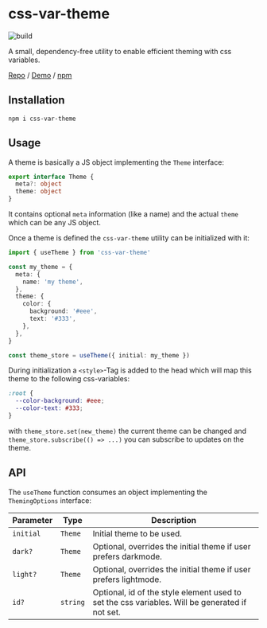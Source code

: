 # css-var-theme

![build](https://github.com/gobeli/css-var-theme/workflows/build/badge.svg)

A small, dependency-free utility to enable efficient theming with css variables.

[Repo](https://github.com/gobeli/css-var-theme) /
[Demo](https://gobeli.github.io/css-var-theme/) /
[npm](https://www.npmjs.com/package/css-var-theme)

## Installation

`npm i css-var-theme`

## Usage

A theme is basically a JS object implementing the `Theme` interface:

```ts
export interface Theme {
  meta?: object
  theme: object
}
```

It contains optional `meta` information (like a name) and the actual `theme` which can be any JS object.

Once a theme is defined the `css-var-theme` utility can be initialized with it:

```ts
import { useTheme } from 'css-var-theme'

const my_theme = {
  meta: {
    name: 'my theme',
  },
  theme: {
    color: {
      background: '#eee',
      text: '#333',
    },
  },
}

const theme_store = useTheme({ initial: my_theme })
```

During initialization a `<style>`-Tag is added to the head which will map this theme to the following css-variables:

```css
:root {
  --color-background: #eee;
  --color-text: #333;
}
```

with `theme_store.set(new_theme)` the current theme can be changed and `theme_store.subscribe(() => ...)` you can subscribe to updates on the theme.

## API

The `useTheme` function consumes an object implementing the `ThemingOptions` interface:

<table>
  <thead>
    <tr>
      <th>Parameter</th>
      <th>Type</th>
      <th>Description</th>
    </tr>
  </thead>
  <tbody>
    <tr>
      <td><code>initial</code></td>
      <td><code>Theme</code></td>
      <td>Initial theme to be used.</td>
    </tr>
    <tr>
      <td><code>dark?</code></td>
      <td><code>Theme</code></td>
      <td>
        Optional, overrides the initial theme if user prefers darkmode.
      </td>
    </tr>
    <tr>
      <td><code>light?</code></td>
      <td><code>Theme</code></td>
      <td>
        Optional, overrides the initial theme if user prefers lightmode.
      </td>
    </tr>
    <tr>
      <td><code>id?</code></td>
      <td><code>string</code></td>
      <td>
        Optional, id of the style element used to set the css variables.
        Will be generated if not set.
      </td>
    </tr>
  </tbody>
</table>
